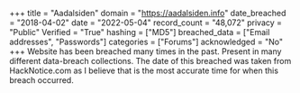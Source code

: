 +++
title = "Aadalsiden"
domain = "https://aadalsiden.info"
date_breached = "2018-04-02"
date = "2022-05-04"
record_count = "48,072"
privacy = "Public"
Verified = "True"
hashing = ["MD5"]
breached_data = ["Email addresses", "Passwords"]
categories = ["Forums"]
acknowledged = "No"
+++
Website has been breached many times in the past. Present in many different data-breach collections. The date of this breached was taken from HackNotice.com as I believe that is the most accurate time for when this breach occurred.
